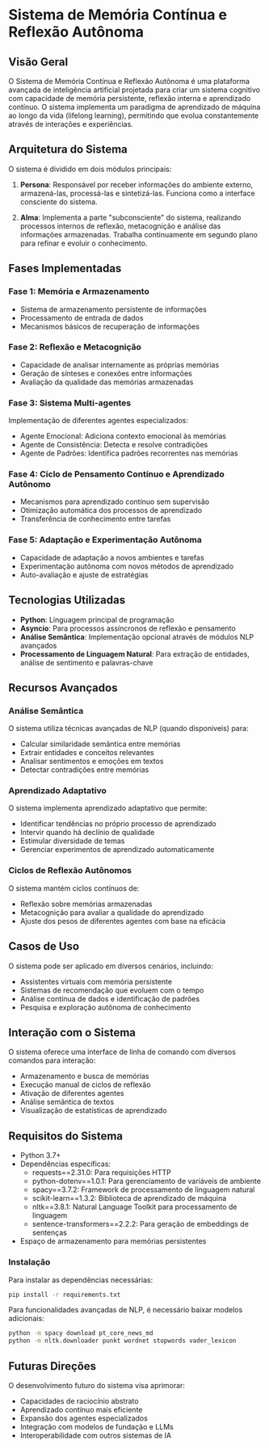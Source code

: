 # Sistema de Memória Contínua e Reflexão Autônoma

## Visão Geral

O Sistema de Memória Contínua e Reflexão Autônoma é uma plataforma avançada de inteligência artificial projetada para criar um sistema cognitivo com capacidade de memória persistente, reflexão interna e aprendizado contínuo. O sistema implementa um paradigma de aprendizado de máquina ao longo da vida (lifelong learning), permitindo que evolua constantemente através de interações e experiências.

## Arquitetura do Sistema

O sistema é dividido em dois módulos principais:

1. **Persona**: Responsável por receber informações do ambiente externo, armazená-las, processá-las e sintetizá-las. Funciona como a interface consciente do sistema.

2. **Alma**: Implementa a parte "subconsciente" do sistema, realizando processos internos de reflexão, metacognição e análise das informações armazenadas. Trabalha continuamente em segundo plano para refinar e evoluir o conhecimento.

## Fases Implementadas

### Fase 1: Memória e Armazenamento
- Sistema de armazenamento persistente de informações
- Processamento de entrada de dados
- Mecanismos básicos de recuperação de informações

### Fase 2: Reflexão e Metacognição
- Capacidade de analisar internamente as próprias memórias
- Geração de sínteses e conexões entre informações
- Avaliação da qualidade das memórias armazenadas

### Fase 3: Sistema Multi-agentes
Implementação de diferentes agentes especializados:
- Agente Emocional: Adiciona contexto emocional às memórias
- Agente de Consistência: Detecta e resolve contradições
- Agente de Padrões: Identifica padrões recorrentes nas memórias

### Fase 4: Ciclo de Pensamento Contínuo e Aprendizado Autônomo
- Mecanismos para aprendizado contínuo sem supervisão
- Otimização automática dos processos de aprendizado
- Transferência de conhecimento entre tarefas

### Fase 5: Adaptação e Experimentação Autônoma
- Capacidade de adaptação a novos ambientes e tarefas
- Experimentação autônoma com novos métodos de aprendizado
- Auto-avaliação e ajuste de estratégias

## Tecnologias Utilizadas

- **Python**: Linguagem principal de programação
- **Asyncio**: Para processos assíncronos de reflexão e pensamento
- **Análise Semântica**: Implementação opcional através de módulos NLP avançados
- **Processamento de Linguagem Natural**: Para extração de entidades, análise de sentimento e palavras-chave

## Recursos Avançados

### Análise Semântica
O sistema utiliza técnicas avançadas de NLP (quando disponíveis) para:
- Calcular similaridade semântica entre memórias
- Extrair entidades e conceitos relevantes
- Analisar sentimentos e emoções em textos
- Detectar contradições entre memórias

### Aprendizado Adaptativo
O sistema implementa aprendizado adaptativo que permite:
- Identificar tendências no próprio processo de aprendizado
- Intervir quando há declínio de qualidade
- Estimular diversidade de temas
- Gerenciar experimentos de aprendizado automaticamente

### Ciclos de Reflexão Autônomos
O sistema mantém ciclos contínuos de:
- Reflexão sobre memórias armazenadas
- Metacognição para avaliar a qualidade do aprendizado
- Ajuste dos pesos de diferentes agentes com base na eficácia

## Casos de Uso

O sistema pode ser aplicado em diversos cenários, incluindo:
- Assistentes virtuais com memória persistente
- Sistemas de recomendação que evoluem com o tempo
- Análise contínua de dados e identificação de padrões
- Pesquisa e exploração autônoma de conhecimento

## Interação com o Sistema

O sistema oferece uma interface de linha de comando com diversos comandos para interação:
- Armazenamento e busca de memórias
- Execução manual de ciclos de reflexão
- Ativação de diferentes agentes
- Análise semântica de textos
- Visualização de estatísticas de aprendizado

## Requisitos do Sistema

- Python 3.7+
- Dependências específicas:
  - requests==2.31.0: Para requisições HTTP
  - python-dotenv==1.0.1: Para gerenciamento de variáveis de ambiente
  - spacy==3.7.2: Framework de processamento de linguagem natural
  - scikit-learn==1.3.2: Biblioteca de aprendizado de máquina
  - nltk==3.8.1: Natural Language Toolkit para processamento de linguagem
  - sentence-transformers==2.2.2: Para geração de embeddings de sentenças
- Espaço de armazenamento para memórias persistentes

### Instalação

Para instalar as dependências necessárias:

```bash
pip install -r requirements.txt
```

Para funcionalidades avançadas de NLP, é necessário baixar modelos adicionais:

```bash
python -m spacy download pt_core_news_md
python -m nltk.downloader punkt wordnet stopwords vader_lexicon
```

## Futuras Direções

O desenvolvimento futuro do sistema visa aprimorar:
- Capacidades de raciocínio abstrato
- Aprendizado contínuo mais eficiente
- Expansão dos agentes especializados
- Integração com modelos de fundação e LLMs
- Interoperabilidade com outros sistemas de IA